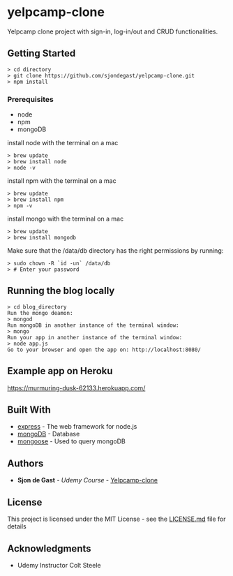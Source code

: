 # yelpcamp-clone

Yelpcamp clone project with  sign-in, log-in/out and CRUD functionalities.

## Getting Started

```
> cd directory
> git clone https://github.com/sjondegast/yelpcamp-clone.git
> npm install
```

### Prerequisites

- node
- npm
- mongoDB

install node with the terminal on a mac
```
> brew update
> brew install node
> node -v
```
install npm with the terminal on a mac
```
> brew update
> brew install npm
> npm -v
```
install mongo with the terminal on a mac
```
> brew update
> brew install mongodb
```

Make sure that the /data/db directory has the right permissions by running:
```
> sudo chown -R `id -un` /data/db
> # Enter your password
```

## Running the blog locally

```
> cd blog_directory
Run the mongo deamon:
> mongod
Run mongoDB in another instance of the terminal window:
> mongo
Run your app in another instance of the terminal window:
> node app.js
Go to your browser and open the app on: http://localhost:8080/
```
## Example app on Heroku

https://murmuring-dusk-62133.herokuapp.com/


## Built With

* [express](http://www.dropwizard.io/1.0.2/docs/) - The web framework for node.js
* [mongoDB](https://maven.apache.org/) - Database
* [mongoose](https://rometools.github.io/rome/) - Used to query mongoDB

## Authors

* **Sjon de Gast** - *Udemy Course* - [Yelpcamp-clone](https://github.com/sjondegast/yelpcamp-clone.git)

## License

This project is licensed under the MIT License - see the [LICENSE.md](LICENSE.md) file for details

## Acknowledgments

* Udemy Instructor Colt Steele